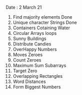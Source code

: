 Date : 2 March 21 
1. Find majority elements  Done 
2. Unique character Strings Done 
3. Containers Cotaining Water 
4. Circular Arrays loops 
5. Sunny Buildings  
6. Distribute Candies 
7. OverHappy Numbers 
8. Moves Zeroes 
9. Count Zeroes 
10. Maximum Sum Subarrays 
11. Target Zero 
12. Overlapping Rectangles 
13. Word Distances 
14. Form Biggest Numbers 